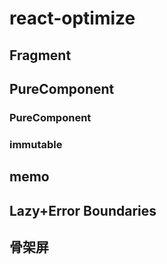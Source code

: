 # react-optimize

## Fragment

## PureComponent

### PureComponent

### immutable

## memo

## Lazy+Error Boundaries

## 骨架屏
